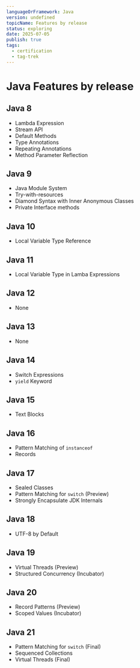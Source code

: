 ```yaml
---
languageOrFramework: Java
version: undefined
topicName: Features by release
status: exploring
date: 2025-07-05
publish: true
tags:
  - certification
  - tag-trek
---
```


# Java Features by release
## Java  8
- Lambda Expression
- Stream API
- Default Methods
- Type Annotations
- Repeating Annotations
- Method Parameter Reflection
## Java  9
- Java Module System
- Try-with-resources
- Diamond Syntax with Inner Anonymous Classes
- Private Interface methods
## Java 10
- Local Variable Type Reference
## Java 11
- Local Variable Type in Lamba Expressions
## Java 12
- None
## Java 13
- None
## Java 14
- Switch Expressions
- `yield` Keyword
## Java 15
- Text Blocks
## Java 16
- Pattern Matching of `instanceof`
- Records
## Java 17
- Sealed Classes
- Pattern Matching for `switch` (Preview)
- Strongly Encapsulate JDK Internals
## Java 18
- UTF-8 by Default
## Java 19
- Virtual Threads (Preview)
- Structured Concurrency (Incubator)
## Java 20
- Record Patterns (Preview)
- Scoped Values (Incubator)
## Java 21
- Pattern Matching for `switch` (Final)
- Sequenced Collections
- Virtual Threads (Final)